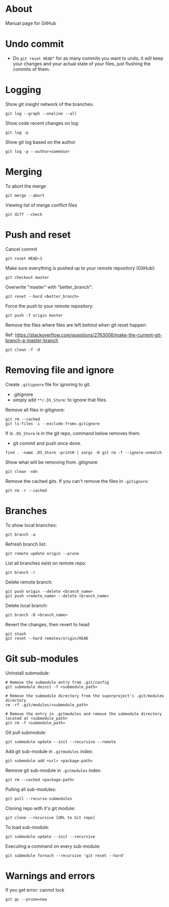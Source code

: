 # About

Manual page for GitHub

# Undo commit

- Do `git reset HEAD^` for as many commits you want to undo, it will keep your changes and your actual state of your files, just flushing the commits of them.

# Logging

Show git insight network of the branches.

```
git log --graph --oneline --all
```

Show code recent changes on log:

```
git log -p
```

Show git log based on the author

```
git log -p --author=someUser
```

# Merging

To abort the merge

```
git merge --abort
```

Viewing list of merge conflict files

```
git diff --check
```

# Push and reset

Cancel commit

```
git reset HEAD~1
```

Make sure everything is pushed up to your remote repository (GitHub):

```
git checkout master
```

Overwrite "master" with "better_branch":

```
git reset --hard <better_branch>
```

Force the push to your remote repository:

```
git push -f origin master
```

Remove the files where files are left behind when git reset happen:

Ref: <https://stackoverflow.com/questions/2763006/make-the-current-git-branch-a-master-branch>

```
git clean -f -d
```

# Removing file and ignore

Create `.gitignore` file for ignoring to git.

- .gitignore
- simply add `**/.DS_Store`: to ignore that files.

Remove all files in gitignore:

```
git rm --cached
git ls-files -i --exclude-from=.gitignore
```

If is `.DS_Store` is in the git repo, command below removes them.

- git commit and push once done.

```
find . -name .DS_Store -print0 | xargs -0 git rm -f --ignore-unmatch
```

Show what will be removing from .gitignore:

```
git clean -xdn
```

Remove the cached gits.
If you can't remove the files in `.gitignore`:

```
git rm -r --cached
```

# Branches

To show local branches:

```
git branch -a
```

Refresh branch list:

```
git remote update origin --prune
```

List all branches exist on remote repo:

```
git branch -r
```

Delete remote branch:

```
git push origin --delete <branch_name>
git push <remote_name> --delete <branch_name>
```

Delete local branch:

```
git branch -D <branch_name>
```

Revert the changes, then revert to head

```
git stash
git reset --hard remotes/origin/HEAD
```

# Git sub-modules

Uninstall submodule:

```
# Remove the submodule entry from .git/config
git submodule deinit -f <submodule_path>

# Remove the submodule directory from the superproject's .git/modules directory
rm -rf .git/modules/<submodule_path>

# Remove the entry in .gitmodules and remove the submodule directory located at <submodule_path>
git rm -f <submodule_path>
```

Git pull submodule:

```
git submodule update --init --recursive --remote
```

Add git sub-module in `.gitmodules` index:

```
git submodule add <url> <package-path>
```

Remove git sub-module in `.gitmodules` index:

```
git rm --cached <package-path>
```

Pulling all sub-modules:

```
git pull --recurse-submodules
```

Cloning repo with it's git module:

```
git clone --recursive [URL to Git repo]
```

To load sub-module:

```
git submodule update --init --recursive
```

Executing a command on every sub-module:

```
git submodule foreach --recursive 'git reset --hard'
```

# Warnings and errors

If you get error: cannot lock

```
git gc --prune=now
```

